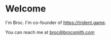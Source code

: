 # Welcome

I'm Broc. I'm co-founder of https://trident.game.

You can reach me at broc@brocsmith.com
